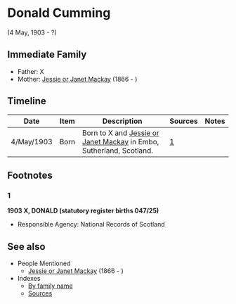﻿---
layout: person
subject_key: i64759184
permalink: /people/i64759184
---

# Donald Cumming
(4 May, 1903 - ?)

## Immediate Family

* Father: X
* Mother: [Jessie or Janet Mackay](./@76315420@-jessie-or-janet-mackay-b1866-d.md) (1866 - )

## Timeline

Date | Item | Description | Sources | Notes
---|---|---|---|---
4/May/1903 | Born | Born to X and [Jessie or Janet Mackay](./@76315420@-jessie-or-janet-mackay-b1866-d.md) in Embo, Sutherland, Scotland. | [1](#1) | 

## Footnotes

### 1

**1903 X, DONALD (statutory register births 047/25)**

* Responsible Agency: National Records of Scotland


## See also

- People Mentioned
  - [Jessie or Janet Mackay](./@76315420@-jessie-or-janet-mackay-b1866-d.md) (1866 - )
- Indexes
  - [By family name](../index-by-family-name.md)
  - [Sources](../index-of-sources-by-title.md)

